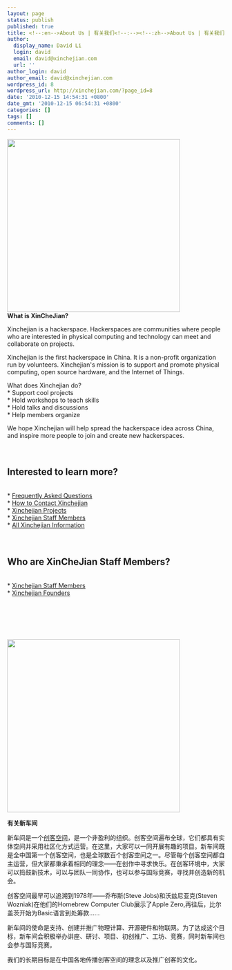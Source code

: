 ```yaml
---
layout: page
status: publish
published: true
title: <!--:en-->About Us | 有关我们<!--:--><!--:zh-->About Us | 有关我们<!--:-->
author:
  display_name: David Li
  login: david
  email: david@xinchejian.com
  url: ''
author_login: david
author_email: david@xinchejian.com
wordpress_id: 8
wordpress_url: http://xinchejian.com/?page_id=8
date: '2010-12-15 14:54:31 +0800'
date_gmt: '2010-12-15 06:54:31 +0800'
categories: []
tags: []
comments: []
---
```

<p><!--:en--><img title="001-Opening-poster-NoText" src="http://xinchejian.com/wp-content/uploads/2010/12/001-Opening-poster-NoText-400x400.jpg" alt="" width="400" height="400" /><br />
<strong>What is XinCheJian? </strong></p>
<p>Xinchejian is a hackerspace.  Hackerspaces are communities where people who are interested in physical computing and technology can meet and collaborate on projects.</p>
<p>Xinchejian is the first hackerspace in China.  It is a non-profit organization run by volunteers.  Xinchejian's mission is to support and promote physical computing, open source hardware, and the Internet of Things.</p>
<p>What does Xinchejian do?<br />
 * Support cool projects<br />
 * Hold workshops to teach skills<br />
 * Hold talks and discussions<br />
 * Help members organize </p>
<p>We hope Xinchejian will help spread the hackerspace idea across China, and inspire more people to join and create new hackerspaces.<br />
<br />&nbsp;<br /></p>
<h2>Interested to learn more?</h2><br />
* <a href="http://wiki.xinchejian.com/wiki/FAQ" target="_blank">Frequently Asked Questions</a><br />
* <a href="http://xinchejian.com/contact-us/">How to Contact Xinchejian </a><br />
* <a href="http://wiki.xinchejian.com/wiki/Category:Project" target="_blank">Xinchejian Projects</a><br />
* <a href="http://wiki.xinchejian.com/wiki/Staff_members" target="_blank">Xinchejian Staff Members</a><br />
* <a href="http://wiki.xinchejian.com/wiki" target="_blank">All Xinchejian Information</a><br />
<br />&nbsp;<br /></p>
<h2>Who are XinCheJian Staff Members?</h2><br />
* <a href="http://wiki.xinchejian.com/wiki/Staff_members" target="_blank">Xinchejian Staff Members</a><br />
* <a href="http://wiki.xinchejian.com/wiki/Cofounders" target="_blank">Xinchejian Founders</a><br />
<br />&nbsp;<br /><br />
<br />&nbsp;<br /></p>
<p><!--:--></p>
<p><!--:zh-->
<p><a href="http://xinchejian.com/wp-content/uploads/2010/12/001-Opening-poster-NoText.jpg"><img class="alignnone size-large wp-image-3176" title="001-Opening-poster-NoText" src="http://xinchejian.com/wp-content/uploads/2010/12/001-Opening-poster-NoText-400x400.jpg" alt="" width="400" height="400" /></a></p></p>
<p><strong>有关新车间</strong></p></p>
<p>新车间是一个<a href="http://hackerspaces.org/wiki/Hackerspaces" target="_blank">创客空间</a>，是一个非盈利的组织。创客空间遍布全球，它们都具有实体空间并采用社区化方式运营。在这里，大家可以一同开展有趣的项目。新车间既是全中国第一个创客空间，也是全球数百个创客空间之一。尽管每个创客空间都自主运营，但大家都秉承着相同的理念&mdash;&mdash;在创作中寻求快乐。在创客环境中，大家可以捣鼓新技术，可以与团队一同协作，也可以参与国际竞赛，寻找并创造新的机会。</p></p>
<p>创客空间最早可以追溯到1978年&mdash;&mdash;乔布斯(Steve Jobs)和沃兹尼亚克(Steven Wozniak)在他们的Homebrew Computer Club展示了Apple Zero,再往后，比尔盖茨开始为Basic语言到处筹款&hellip;&hellip;</p></p>
<p>新车间的使命是支持、创建并推广物理计算、开源硬件和物联网。为了达成这个目标，新车间会积极举办讲座、研讨、项目、初创推广、工坊、竞赛，同时新车间也会参与国际竞赛。</p></p>
<p>我们的长期目标是在中国各地传播创客空间的理念以及推广创客的文化。</p><br />
<!--:--></p>
